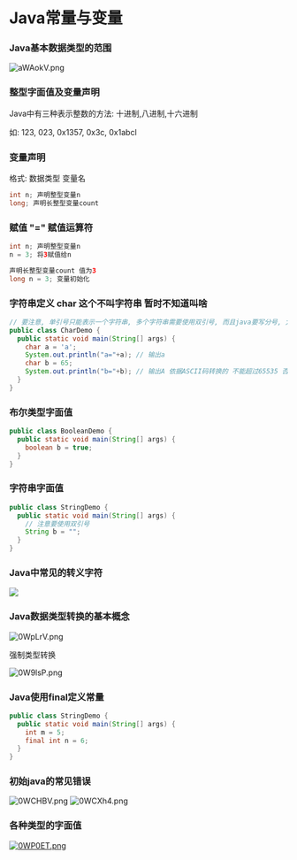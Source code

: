 # Java常量与变量

### Java基本数据类型的范围

![aWAokV.png](https://s1.ax1x.com/2020/08/07/aWAokV.png)

### 整型字面值及变量声明

 Java中有三种表示整数的方法: 十进制,八进制,十六进制

 如: 123, 023, 0x1357, 0x3c, 0x1abcl

### 变量声明

格式: 数据类型 变量名

```java
int n; 声明整型变量n
long; 声明长整型变量count
```

### 赋值 "=" 赋值运算符

```java
int n; 声明整型变量n
n = 3; 将3赋值给n

声明长整型变量count 值为3
long n = 3; 变量初始化
```

### 字符串定义 char 这个不叫字符串 暂时不知道叫啥

```java
// 要注意, 单引号只能表示一个字符串, 多个字符串需要使用双引号, 而且java要写分号, 太鸡巴扯淡
public class CharDemo {
  public static void main(String[] args) {
    char a = 'a';
    System.out.println("a="+a); // 输出a
    char b = 65;
    System.out.println("b="+b); // 输出A 依据ASCII码转换的 不能超过65535 否则要强转字符串
  }
}
```

### 布尔类型字面值

```java
public class BooleanDemo {
  public static void main(String[] args) {
    boolean b = true;
  }
}
```

### 字符串字面值

```java
public class StringDemo {
  public static void main(String[] args) {
    // 注意要使用双引号
    String b = "";
  }
}
```

### Java中常见的转义字符

![](https://img.mukewang.com/5ed1bbee0001068c05000479.jpg)

### Java数据类型转换的基本概念

![0WpLrV.png](https://s1.ax1x.com/2020/10/12/0WpLrV.png)

强制类型转换

![0W9lsP.png](https://s1.ax1x.com/2020/10/12/0W9lsP.png)

### Java使用final定义常量

```java
public class StringDemo {
  public static void main(String[] args) {
    int m = 5;
    final int n = 6;
  }
}
```

### 初始java的常见错误

![0WCHBV.png](https://s1.ax1x.com/2020/10/12/0WCHBV.png)
![0WCXh4.png](https://s1.ax1x.com/2020/10/12/0WCXh4.png)

### 各种类型的字面值

[![0WP0ET.png](https://s1.ax1x.com/2020/10/12/0WP0ET.png)](https://imgchr.com/i/0WP0ET)